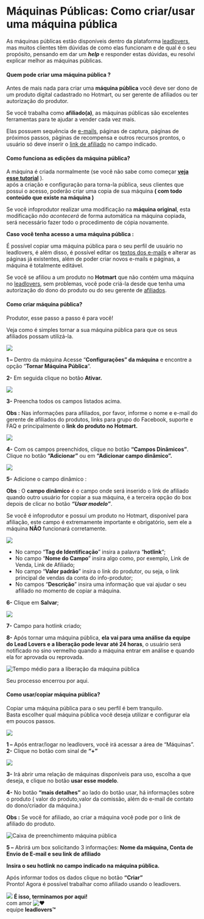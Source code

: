 # Máquinas Públicas: Como criar/usar uma máquina pública

As máquinas públicas estão disponíveis dentro da plataforma [leadlovers](http://leadlover.com/site), mas muitos clientes têm dúvidas de como elas funcionam e de qual é o seu propósito, pensando em dar um _**help**_ e responder estas dúvidas, eu resolvi explicar melhor as máquinas públicas.

#### **Quem pode criar uma máquina pública ?**

Antes de mais nada para criar uma **máquina pública** você deve ser dono de um produto digital cadastrado no Hotmart, ou ser gerente de afiliados ou ter autorização do produtor.

Se você trabalha como **afiliado(a)**, as máquinas públicas são excelentes ferramentas para te ajudar a vender cada vez mais.

Elas possuem sequência de [e-mails](http://blog.leadlovers.com.br/4-erros-e-mail-marketing-que-voce-pode-estar-cometendo/), páginas de captura, páginas de próximos passos, páginas de recompensa e outros recursos prontos, o usuário só deve inserir o [link de afiliado](http://blog.leadlovers.com.br/link-de-afiliado-descubra-como-colocar-corretamente/) no campo indicado.

#### **Como funciona as edições da máquina pública?** 

A máquina é criada normalmente (se você não sabe como começar [**veja esse tutorial**](https://suporte.love/como-criar-uma-maquina-na-leadlovers-versao-4-0/) ).\
após a criação e configuração para torna-la pública, seus clientes que possui o acesso, poderão criar uma copia de sua máquina **( com todo conteúdo que existe na máquina )**

Se você infoprodutor realizar uma modificação na **máquina original**, esta modificação _não acontecerá_ de forma automática na máquina copiada, será necessário fazer todo o procedimento de cópia novamente.

**Caso você tenha acesso a uma máquina pública :**

É possível copiar uma máquina pública para o seu perfil de usuário no leadlovers, é além disso, é possível editar os [textos dos e-mails](http://blog.leadlovers.com.br/conheca-dicas-para-fazer-copywriting-em-e-mails/) e alterar as páginas já existentes, além de poder criar novos e-mails e páginas, a máquina é totalmente editável.

Se você se afiliou a um produto no **Hotmart** que não contém uma máquina no [leadlovers](http://leadlover.com/site), sem problemas, você pode criá-la desde que tenha uma autorização do dono do produto ou do seu gerente de [afiliados](http://blog.leadlovers.com.br/programa-de-afiliados-no-que-voce-precisa-investir-para-se-tornar-um/).

#### **Como criar máquina pública?** 

Produtor, esse passo a passo é para você!

Veja como é simples tornar a sua máquina pública para que os seus afiliados possam utilizá-la.

[![](https://legado.leadlovers.site/wp-content/uploads/2020/09/t1-227.png)](http://legado.leadlovers.site/wp-content/uploads/2020/09/t1-227.png)

**1 –** Dentro da máquina Acesse “**Configurações” da máquina** e encontre a opção “**Tornar Máquina Pública**“.

**2-** Em seguida clique no botão **Ativar.**

[![](https://legado.leadlovers.site/wp-content/uploads/2020/09/t1-228.png)](http://legado.leadlovers.site/wp-content/uploads/2020/09/t1-228.png)

**3-** Preencha todos os campos listados acima.

**Obs :** Nas informações para afiliados, por favor, informe o nome e e-mail do gerente de afiliados do produtos, links para grupo do Facebook, suporte e FAQ e principalmente o **link do produto no Hotmart.**

[![](https://legado.leadlovers.site/wp-content/uploads/2020/09/t1-231.png)](http://legado.leadlovers.site/wp-content/uploads/2020/09/t1-231.png)

**4-** Com os campos preenchidos, clique no botão **“Campos Dinâmicos”**. Clique no botão **“Adicionar”** ou em **“Adicionar campo dinâmico”.**

[![](https://legado.leadlovers.site/wp-content/uploads/2020/09/t1-229.png)](http://legado.leadlovers.site/wp-content/uploads/2020/09/t1-229.png)

**5-** Adicione o campo dinâmico :

**Obs** : O **campo dinâmico** é o campo onde será inserido o link de afiliado quando outro usuário for copiar a sua máquina, é a terceira opção do box depois de clicar no botão _**“Usar modelo”**_.

Se você é infoprodutor e possuí um produto no Hotmart, disponível para afiliação, este campo é extremamente importante e obrigatório, sem ele a máquina **NÃO** funcionará corretamente.

[![](https://legado.leadlovers.site/wp-content/uploads/2020/09/t1-230.png)](http://legado.leadlovers.site/wp-content/uploads/2020/09/t1-230.png)

* No campo “**Tag de Identificação**” insira a palavra “**hotlink**“;
* No campo “**Nome do Campo**” insira algo como, por exemplo, Link de Venda, Link de Afiliado;
* No campo “**Valor padrão**” insira o link do produtor, ou seja, o link principal de vendas da conta do info-produtor;
* No campos “**Descrição**” insira uma informação que vai ajudar o seu afiliado no momento de copiar a máquina.

**6-** Clique em **Salvar**;

![](https://legado.leadlovers.site/wp-content/uploads/2020/09/2017-01-09\_15-43-55.png)

**7-** Campo para hotlink criado;

**8-** Após tornar uma máquina pública, **ela vai para uma análise da equipe do Lead Lovers e a liberação pode levar até 24 horas**, o usuário será notificado no sino vermelho quando a máquina entrar em análise e quando ela for aprovada ou reprovada.

![Tempo médio para a liberação da máquina pública](https://legado.leadlovers.site/wp-content/uploads/2020/09/2017-01-09\_15-46-09.png)

Seu processo encerrou por aqui.

#### **Como usar/copiar máquina pública?** 

Copiar uma máquina pública para o seu perfil é bem tranquilo.\
Basta escolher qual máquina pública você deseja utilizar e configurar ela em poucos passos.

[![](https://legado.leadlovers.site/wp-content/uploads/2020/09/t1-232.png)](http://legado.leadlovers.site/wp-content/uploads/2020/09/t1-232.png)

**1 –** Após entrar/logar no leadlovers, você irá acessar a área de “Máquinas”.\
**2-** Clique no botão com sinal de **“+”**

[![](https://legado.leadlovers.site/wp-content/uploads/2020/09/t1-233.png)](http://legado.leadlovers.site/wp-content/uploads/2020/09/t1-233.png)

**3-** Irá abrir uma relação de máquinas disponíveis para uso, escolha a que deseja, e clique no botão **usar esse modelo**.

**4-** No botão **“mais detalhes”** ao lado do botão usar, há informações sobre o produto ( valor do produto,valor da comissão, além do e-mail de contato do dono/criador da máquina.)

**Obs :** Se você for afiliado, ao criar a máquina você pode por o link de afiliado do produto.

![Caixa de preenchimento máquina pública](https://legado.leadlovers.site/wp-content/uploads/2020/09/2017-01-09\_14-09-25.png)

**5 –** Abrirá um box solicitando 3 informações: **Nome da máquina, Conta de Envio de E-mail e seu link de afiliado**

**Insira o seu hotlink no campo indicado na máquina pública.**

Após informar todos os dados clique no botão **“Criar”**\
Pronto! Agora é possível trabalhar como afiliado usando o leadlovers.

![](https://legado.leadlovers.site/wp-content/uploads/2020/09/1f3c1.svg) **É isso, terminamos por aqui!**\
com amor ![❤](https://legado.leadlovers.site/wp-content/uploads/2020/09/2764.svg)\
equipe **leadlovers™**
